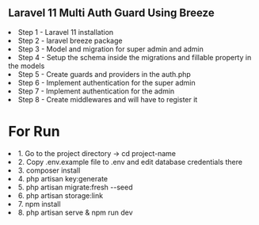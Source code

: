 Laravel 11 Multi Auth Guard Using Breeze 
-------------------------------------------------------

<li> Step 1 - Laravel 11 installation</li>
<li>Step 2 - laravel breeze package</li>
<li>Step 3 - Model and migration for super admin and admin</li>
<li>Step 4 - Setup the schema inside the migrations and fillable property in the models</li>
<li>Step 5 - Create guards and providers in the auth.php</li>
<li>Step 6 - Implement authentication for the super admin</li>
<li>Step 7 - Implement authentication for the admin</li>
<li>Step 8 - Create middlewares and will have to register it</li>

# **For Run**

<li>1. Go to the project directory -> cd project-name</li>
<li>2. Copy .env.example file to .env and edit database credentials there</li>
<li>3. composer install</li>
<li>4. php artisan key:generate</li>
<li>5. php artisan migrate:fresh --seed</li>
<li>6. php artisan storage:link</li>
<li>7. npm install </li>
<li>8. php artisan serve & npm run dev </li>
